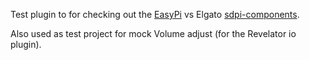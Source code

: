 Test plugin to for checking out the [EasyPi](https://github.com/BarRaider/streamdeck-easypi-v2) vs Elgato [sdpi-components](https://github.com/GeekyEggo/sdpi-components).

Also used as test project for mock Volume adjust (for the Revelator io plugin).
